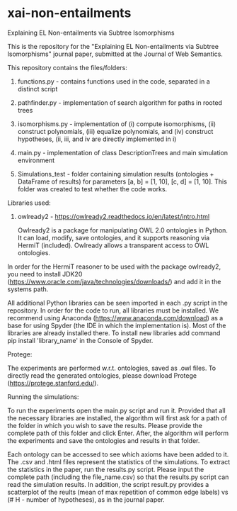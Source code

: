 # xai-non-entailments
Explaining EL Non-entailments via Subtree Isomorphisms

This is the repository for the "Explaining EL Non-entailments via Subtree Isomorphisms" journal paper, submitted at the Journal of Web Semantics.

This repository contains the files/folders:

1) functions.py - contains functions used in the code, separated in a distinct script

2) pathfinder.py - implementation of search algorithm for paths in rooted trees

3) isomorphisms.py - implementation of (i) compute isomorphisms, (ii) construct polynomials, (iii) equalize polynomials, and (iv) construct hypotheses, (ii, iii, and iv are directly implemented in i)

4) main.py - implementation of class DescriptionTrees and main simulation environment

5) Simulations_test - folder containing simulation results (ontologies + DataFrame of results) for parameters [a, b] = [1, 10], [c, d] = [1, 10]. This folder was created to test whether the code works.

Libraries used:

1) owlready2 - https://owlready2.readthedocs.io/en/latest/intro.html

	Owlready2 is a package for manipulating OWL 2.0 ontologies in Python. It can load, modify, save ontologies, and it supports reasoning via HermiT (included). Owlready allows a transparent access to 	OWL ontologies.

In order for the HermiT reasoner to be used with the package owlready2, you need to install JDK20 (https://www.oracle.com/java/technologies/downloads/) and add it in the systems path.

All additional Python libraries can be seen imported in each .py script in the repository. In order for the code to run, all libraries must be installed. We recommend using Anaconda (https://www.anaconda.com/download) as a base for using Spyder (the IDE in which the implementation is). Most of the libraries are already installed there. To install new libraries add command pip install 'library_name' in the Console of Spyder.

Protege:

The experiments are performed w.r.t. ontologies, saved as .owl files. To directly read the generated ontologies, please download Protege (https://protege.stanford.edu/).

Running the simulations:

To run the experiments open the main.py script and run it. Provided that all the necessary libraries are installed, the algorithm will first ask for a path of the folder in which you wish to save the results. Please provide the complete path of this folder and click Enter. After, the algorithm will perform the experiments and save the ontologies and results in that folder. 

Each ontology can be accessed to see which axioms have been added to it. The .csv and .html files represent the statistics of the simulations. To extract the statistics in the paper, run the results.py script. Please input the complete path (including the file_name.csv) so that the results.py script can read the simulation results. In addition, the script result.py provides a scatterplot of the reults (mean of max repetition of common edge labels) vs (# H - number of hypotheses), as in the journal paper.
